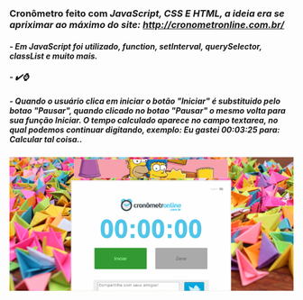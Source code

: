 ### Cronômetro feito com <i>JavaScript, CSS E HTML, <i/> a ideia era se apriximar ao máximo do site: http://cronometronline.com.br/

#### - Em JavaScript foi utilizado, function, setInterval, querySelector, classList e muito mais.
#### - ✔️⌚  
##### - Quando o usuário clica em iniciar o botão "Iniciar" é substituido pelo botao "Pausar", quando clicado no botao "Pausar" o mesmo volta para sua função Iniciar. O tempo calculado aparece no campo textarea, no qual podemos continuar digitando, exemplo: Eu gastei 00:03:25 para: Calcular tal coisa..
     
![imagem da reserva](https://raw.githubusercontent.com/RafaelaMotta/cronometro-online/branch-padr%C3%A3o/cronometro01.PNG)

  
